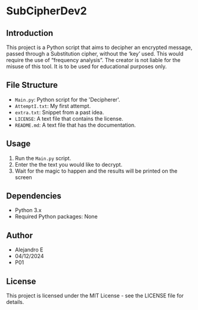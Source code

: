# SubCipherDev2

## Introduction
This project is a Python script that aims to decipher an encrypted message, passed through a Substitution cipher, without the ‘key’ used. This would require the use of “frequency analysis”. The creator is not liable for the misuse of this tool. It is to be used for educational purposes only.

## File Structure
- `Main.py`: Python script for the 'Decipherer'.
- `AttemptI.txt`: My first attempt.
- `extra.txt`: Snippet from a past idea.
- `LICENSE`: A text file that contains the license.
- `README.md`: A text file that has the documentation.

## Usage
1. Run the `Main.py` script.
2. Enter the the text you would like to decrypt.
3. Wait for the magic to happen and the results will be printed on the screen

## Dependencies
- Python 3.x
- Required Python packages: None

## Author
- Alejandro E
- 04/12/2024
- P01

## License
This project is licensed under the MIT License - see the LICENSE file for details.
